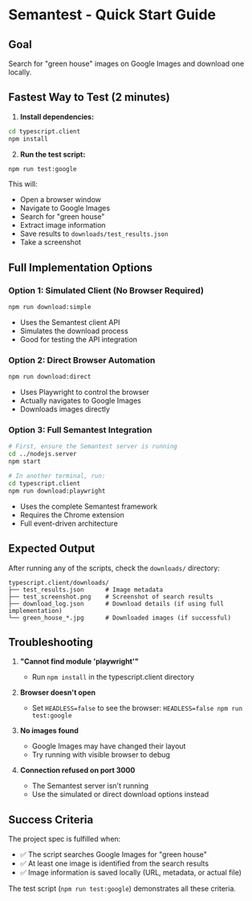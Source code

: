 # Semantest - Quick Start Guide

## Goal
Search for "green house" images on Google Images and download one locally.

## Fastest Way to Test (2 minutes)

1. **Install dependencies:**
```bash
cd typescript.client
npm install
```

2. **Run the test script:**
```bash
npm run test:google
```

This will:
- Open a browser window
- Navigate to Google Images
- Search for "green house"
- Extract image information
- Save results to `downloads/test_results.json`
- Take a screenshot

## Full Implementation Options

### Option 1: Simulated Client (No Browser Required)
```bash
npm run download:simple
```
- Uses the Semantest client API
- Simulates the download process
- Good for testing the API integration

### Option 2: Direct Browser Automation
```bash
npm run download:direct
```
- Uses Playwright to control the browser
- Actually navigates to Google Images
- Downloads images directly

### Option 3: Full Semantest Integration
```bash
# First, ensure the Semantest server is running
cd ../nodejs.server
npm start

# In another terminal, run:
cd typescript.client
npm run download:playwright
```
- Uses the complete Semantest framework
- Requires the Chrome extension
- Full event-driven architecture

## Expected Output

After running any of the scripts, check the `downloads/` directory:

```
typescript.client/downloads/
├── test_results.json      # Image metadata
├── test_screenshot.png    # Screenshot of search results
├── download_log.json      # Download details (if using full implementation)
└── green_house_*.jpg      # Downloaded images (if successful)
```

## Troubleshooting

1. **"Cannot find module 'playwright'"**
   - Run `npm install` in the typescript.client directory

2. **Browser doesn't open**
   - Set `HEADLESS=false` to see the browser: `HEADLESS=false npm run test:google`

3. **No images found**
   - Google Images may have changed their layout
   - Try running with visible browser to debug

4. **Connection refused on port 3000**
   - The Semantest server isn't running
   - Use the simulated or direct download options instead

## Success Criteria

The project spec is fulfilled when:
- ✅ The script searches Google Images for "green house"
- ✅ At least one image is identified from the search results
- ✅ Image information is saved locally (URL, metadata, or actual file)

The test script (`npm run test:google`) demonstrates all these criteria.